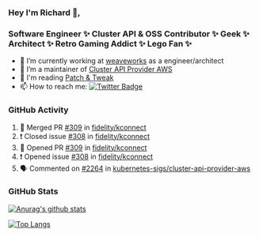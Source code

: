 ### Hey I'm Richard 👋, 

<h3 align="left">Software Engineer ✨ Cluster API & OSS Contributor ✨ Geek ✨ Architect ✨ Retro Gaming Addict ✨ Lego Fan ✨</h3>

- 🔭 I’m currently working at [weaveworks](https://github.com/weaveworks) as a engineer/architect
- 👯 I’m a maintainer of [Cluster API Provider AWS](https://github.com/kubernetes-sigs/cluster-api-provider-aws)
- 💬 I'm reading [Patch & Tweak](https://bjooks.com/products/patch-tweak-exploring-modular-synthesis)
- 📫 How to reach me: [![Twitter Badge](https://img.shields.io/badge/-@fruit_case-00acee?style=flat&logo=Twitter&logoColor=white)](https://twitter.com/intent/follow?screen_name=fruit_case "Follow on Twitter")

### GitHub Activity 

<!--START_SECTION:activity-->
1. 🎉 Merged PR [#309](https://github.com/fidelity/kconnect/pull/309) in [fidelity/kconnect](https://github.com/fidelity/kconnect)
2. ❗️ Closed issue [#308](https://github.com/fidelity/kconnect/issues/308) in [fidelity/kconnect](https://github.com/fidelity/kconnect)
3. 💪 Opened PR [#309](https://github.com/fidelity/kconnect/pull/309) in [fidelity/kconnect](https://github.com/fidelity/kconnect)
4. ❗️ Opened issue [#308](https://github.com/fidelity/kconnect/issues/308) in [fidelity/kconnect](https://github.com/fidelity/kconnect)
5. 🗣 Commented on [#2264](https://github.com/kubernetes-sigs/cluster-api-provider-aws/issues/2264) in [kubernetes-sigs/cluster-api-provider-aws](https://github.com/kubernetes-sigs/cluster-api-provider-aws)
<!--END_SECTION:activity-->

### GitHub Stats

[![Anurag's github stats](https://github-readme-stats.vercel.app/api?username=richardcase&count_private=true&show_icons=true)](https://github.com/anuraghazra/github-readme-stats)

[![Top Langs](https://github-readme-stats.vercel.app/api/top-langs/?username=richardcase&hide=html&layout=compact)](https://github.com/anuraghazra/github-readme-stats)

